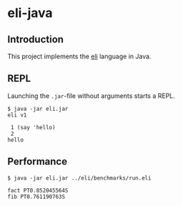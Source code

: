 # eli-java

## Introduction
This project implements the [eli](https://github.com/codr7/eli) language in Java.

## REPL
Launching the `.jar`-file without arguments starts a REPL.

```
$ java -jar eli.jar
eli v1

 1 (say 'hello)
 2
hello
```

## Performance

```
$ java -jar eli.jar ../eli/benchmarks/run.eli
```
```
fact PT0.852045564S
fib PT0.761190763S
```